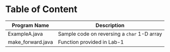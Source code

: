 # Table of Content

| Program Name      | Description                                 |
| ----------------- | ------------------------------------------- |
| ExampleA.java     | Sample code on reversing a `char` 1-D array |
| make_forward.java | Function provided in Lab-1                  |
